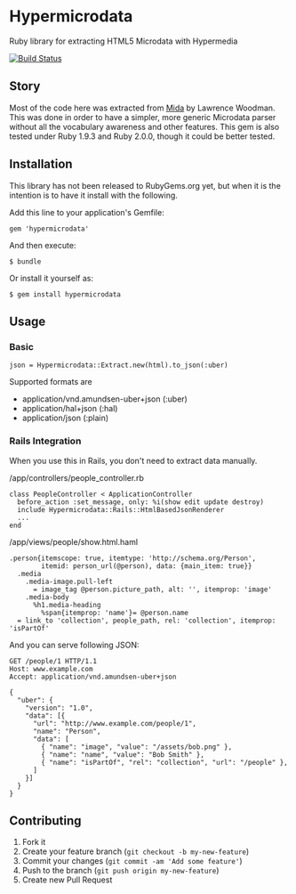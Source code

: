 # Hypermicrodata

Ruby library for extracting HTML5 Microdata with Hypermedia

[![Build Status](https://travis-ci.org/tkawa/hypermicrodata.png)](https://travis-ci.org/tkawa/hypermicrodata)

## Story 

Most of the code here was extracted from [Mida](https://github.com/LawrenceWoodman/mida) by Lawrence Woodman. This was done in order to have a simpler, more generic Microdata parser without all the vocabulary awareness and other features. This gem is also tested under Ruby 1.9.3 and Ruby 2.0.0, though it could be better tested.

## Installation

This library has not been released to RubyGems.org yet, but when it is the intention is to have it install with the following.

Add this line to your application's Gemfile:

    gem 'hypermicrodata'

And then execute:

    $ bundle

Or install it yourself as:

    $ gem install hypermicrodata

## Usage

### Basic

```
json = Hypermicrodata::Extract.new(html).to_json(:uber)
```

Supported formats are

- application/vnd.amundsen-uber+json (:uber)
- application/hal+json (:hal)
- application/json (:plain)

### Rails Integration

When you use this in Rails, you don't need to extract data manually.

/app/controllers/people_controller.rb

```
class PeopleController < ApplicationController
  before_action :set_message, only: %i(show edit update destroy)
  include Hypermicrodata::Rails::HtmlBasedJsonRenderer
  ...
end
```

/app/views/people/show.html.haml

```
.person{itemscope: true, itemtype: 'http://schema.org/Person',
        itemid: person_url(@person), data: {main_item: true}}
  .media
    .media-image.pull-left
      = image_tag @person.picture_path, alt: '', itemprop: 'image'
    .media-body
      %h1.media-heading
        %span{itemprop: 'name'}= @person.name
  = link_to 'collection', people_path, rel: 'collection', itemprop: 'isPartOf'
```

And you can serve following JSON:

```
GET /people/1 HTTP/1.1
Host: www.example.com
Accept: application/vnd.amundsen-uber+json
```

```
{
  "uber": {
    "version": "1.0",
    "data": [{
      "url": "http://www.example.com/people/1",
      "name": "Person",
      "data": [
        { "name": "image", "value": "/assets/bob.png" },
        { "name": "name", "value": "Bob Smith" },
        { "name": "isPartOf", "rel": "collection", "url": "/people" },
      ]
    }]
  }
}
```

## Contributing

1. Fork it
2. Create your feature branch (`git checkout -b my-new-feature`)
3. Commit your changes (`git commit -am 'Add some feature'`)
4. Push to the branch (`git push origin my-new-feature`)
5. Create new Pull Request
